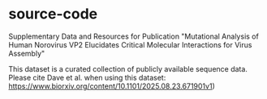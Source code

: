 # source-code
Supplementary Data and Resources for Publication "Mutational Analysis of Human Norovirus VP2 Elucidates Critical Molecular Interactions for Virus Assembly"

This dataset is a curated collection of publicly available sequence data. 
Please cite Dave et al. when using this dataset: 
https://www.biorxiv.org/content/10.1101/2025.08.23.671901v1) 




